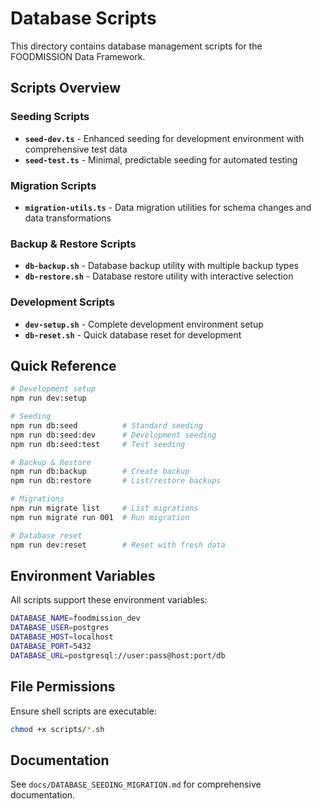 # Database Scripts

This directory contains database management scripts for the FOODMISSION Data Framework.

## Scripts Overview

### Seeding Scripts

- **`seed-dev.ts`** - Enhanced seeding for development environment with comprehensive test data
- **`seed-test.ts`** - Minimal, predictable seeding for automated testing

### Migration Scripts

- **`migration-utils.ts`** - Data migration utilities for schema changes and data transformations

### Backup & Restore Scripts

- **`db-backup.sh`** - Database backup utility with multiple backup types
- **`db-restore.sh`** - Database restore utility with interactive selection

### Development Scripts

- **`dev-setup.sh`** - Complete development environment setup
- **`db-reset.sh`** - Quick database reset for development

## Quick Reference

```bash
# Development setup
npm run dev:setup

# Seeding
npm run db:seed          # Standard seeding
npm run db:seed:dev      # Development seeding
npm run db:seed:test     # Test seeding

# Backup & Restore
npm run db:backup        # Create backup
npm run db:restore       # List/restore backups

# Migrations
npm run migrate list     # List migrations
npm run migrate run 001  # Run migration

# Database reset
npm run dev:reset        # Reset with fresh data
```

## Environment Variables

All scripts support these environment variables:

```bash
DATABASE_NAME=foodmission_dev
DATABASE_USER=postgres
DATABASE_HOST=localhost
DATABASE_PORT=5432
DATABASE_URL=postgresql://user:pass@host:port/db
```

## File Permissions

Ensure shell scripts are executable:

```bash
chmod +x scripts/*.sh
```

## Documentation

See `docs/DATABASE_SEEDING_MIGRATION.md` for comprehensive documentation.
